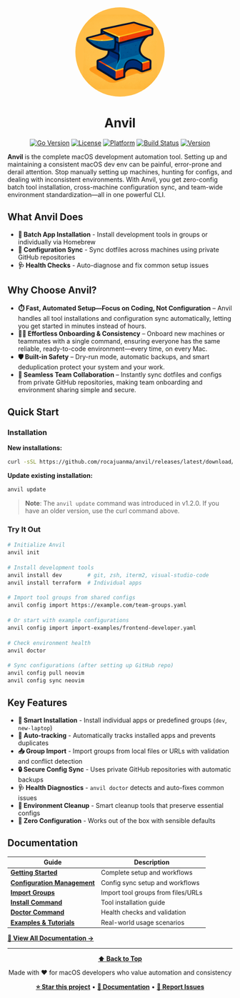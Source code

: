 <div align="center">
  <img src="assets/anvil-logo.png" alt="Anvil Logo" width="200" style="border-radius: 50%;">
  <h1>Anvil</h1>
</div>

<div align="center">

[![Go Version](https://img.shields.io/badge/go-1.17+-blue.svg)](https://golang.org)
[![License](https://img.shields.io/badge/license-Apache%202.0-green.svg)](LICENSE)
[![Platform](https://img.shields.io/badge/platform-macOS%20only-blue.svg)](#installation)
[![Build Status](https://img.shields.io/badge/build-passing-brightgreen.svg)](#)
[![Version](https://img.shields.io/badge/version-1.2.0+-blue.svg)](docs/CHANGELOG.md)

</div>

**Anvil** is the complete macOS development automation tool. Setting up and maintaining a consistent macOS dev env can be painful, error-prone and derail attention. Stop manually setting up machines, hunting for configs, and dealing with inconsistent environments. With Anvil, you get zero-config batch tool installation, cross-machine configuration sync, and team-wide environment standardization—all in one powerful CLI.

## What Anvil Does

- **🚀 Batch App Installation** - Install development tools in groups or individually via Homebrew
- **🔄 Configuration Sync** - Sync dotfiles across machines using private GitHub repositories  
- **🩺 Health Checks** - Auto-diagnose and fix common setup issues

## Why Choose Anvil?
- **⏱️ Fast, Automated Setup—Focus on Coding, Not Configuration** – Anvil handles all tool installations and configuration sync automatically, letting you get started in minutes instead of hours.
- **🧑‍💻 Effortless Onboarding & Consistency** – Onboard new machines or teammates with a single command, ensuring everyone has the same reliable, ready-to-code environment—every time, on every Mac.
- **🛡️ Built-in Safety** – Dry-run mode, automatic backups, and smart deduplication protect your system and your work.
- **👥 Seamless Team Collaboration** – Instantly sync dotfiles and configs from private GitHub repositories, making team onboarding and environment sharing simple and secure.

## Quick Start

### Installation

**New installations:**
```bash
curl -sSL https://github.com/rocajuanma/anvil/releases/latest/download/install.sh | bash
```

**Update existing installation:**
```bash
anvil update
```

> **Note**: The `anvil update` command was introduced in v1.2.0. If you have an older version, use the curl command above.

### Try It Out

```bash
# Initialize Anvil
anvil init

# Install development tools
anvil install dev        # git, zsh, iterm2, visual-studio-code
anvil install terraform  # Individual apps

# Import tool groups from shared configs
anvil config import https://example.com/team-groups.yaml

# Or start with example configurations
anvil config import import-examples/frontend-developer.yaml

# Check environment health
anvil doctor

# Sync configurations (after setting up GitHub repo)
anvil config pull neovim
anvil config sync neovim
```

## Key Features

- **🎯 Smart Installation** - Install individual apps or predefined groups (`dev`, `new-laptop`)
- **📝 Auto-tracking** - Automatically tracks installed apps and prevents duplicates
- **📥 Group Import** - Import groups from local files or URLs with validation and conflict detection
- **🔒 Secure Config Sync** - Uses private GitHub repositories with automatic backups
- **🩺 Health Diagnostics** - `anvil doctor` detects and auto-fixes common issues
- **🧹 Environment Cleanup** - Smart cleanup tools that preserve essential configs
- **🚀 Zero Configuration** - Works out of the box with sensible defaults

## Documentation

| Guide | Description |
|-------|-------------|
| **[Getting Started](docs/GETTING_STARTED.md)** | Complete setup and workflows |
| **[Configuration Management](docs/config.md)** | Config sync setup and workflows |
| **[Import Groups](docs/import.md)** | Import tool groups from files/URLs |
| **[Install Command](docs/install.md)** | Tool installation guide |
| **[Doctor Command](docs/doctor.md)** | Health checks and validation |
| **[Examples & Tutorials](docs/EXAMPLES.md)** | Real-world usage scenarios |

**[📖 View All Documentation →](docs/)**

---

<div align="center">

**[⬆ Back to Top](#anvil)**

Made with ❤️ for macOS developers who value automation and consistency

**[⭐ Star this project](https://github.com/rocajuanma/anvil)** • **[📖 Documentation](docs/)** • **[🐛 Report Issues](https://github.com/rocajuanma/anvil/issues)**

</div>
